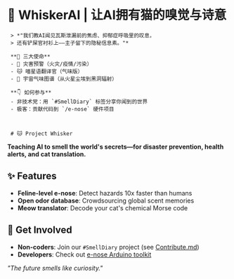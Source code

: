 # 🐾 WhiskerAI | 让AI拥有猫的嗅觉与诗意  

     > *"我们教AI闻见瓦斯泄漏前的焦虑、抑郁症呼吸里的叹息，  
     > 还有铲屎官衬衫上——主子留下的隐秘信息素。"*  

     **🌟 三大使命**  
     - 🚨 灾害预警（火灾/疫情/污染）  
     - 🐱 喵星语翻译官（气味版）  
     - 🌌 宇宙气味图谱（从火星尘埃到黑洞辐射）  

     **👇 如何参与**  
     - 非技术党：用 `#SmellDiary` 标签分享你闻到的世界  
     - 极客：贡献代码到 `/e-nose` 硬件项目  



     # 🐱 Project Whisker  

**Teaching AI to smell the world's secrets—for disaster prevention, health alerts, and cat translation.**  

## ✨ Features  
- **Feline-level e-nose**: Detect hazards 10x faster than humans  
- **Open odor database**: Crowdsourcing global scent memories  
- **Meow translator**: Decode your cat's chemical Morse code  

## 🚀 Get Involved  
- **Non-coders**: Join our `#SmellDiary` project (see [Contribute.md](docs/Contribute.md))  
- **Developers**: Check out [e-nose Arduino toolkit](hardware/README.md)  

*"The future smells like curiosity."*  
